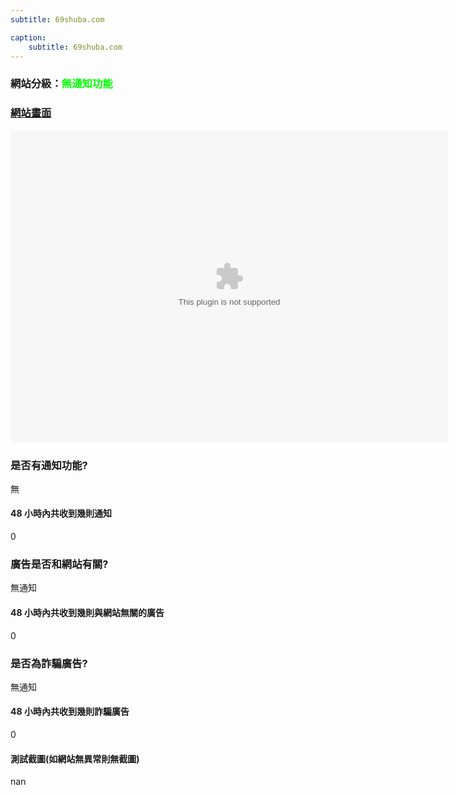 ```yaml
---
subtitle: 69shuba.com

caption:
	subtitle: 69shuba.com
---
```


<h3>網站分級：<font color="#00FF00">無通知功能</font></h3>

### [網站畫面](69shuba.com)
<embed src="https://web.archive.org/web/69shuba.com" style="width:700px; height: 500px;">

### 是否有通知功能?
無

#### 48 小時內共收到幾則通知
0

### 廣告是否和網站有關?
無通知

#### 48 小時內共收到幾則與網站無關的廣告
0

### 是否為詐騙廣告?
無通知

#### 48 小時內共收到幾則詐騙廣告
0

#### 測試截圖(如網站無異常則無截圖)
nan

